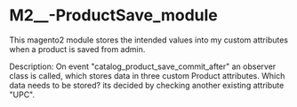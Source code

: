 # M2__-ProductSave_module
This magento2 module stores the intended values into my custom attributes when a product is saved from admin.

Description: On event "catalog_product_save_commit_after" an observer class is called, which stores data in three custom Product attributes. Which data needs to be stored? its decided by checking another existing attribute "UPC".
